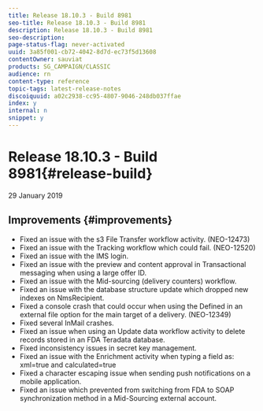 ```yaml
---
title: Release 18.10.3 - Build 8981
seo-title: Release 18.10.3 - Build 8981
description: Release 18.10.3 - Build 8981
seo-description: 
page-status-flag: never-activated
uuid: 3a85f001-cb72-4042-8d7d-ec73f5d13608
contentOwner: sauviat
products: SG_CAMPAIGN/CLASSIC
audience: rn
content-type: reference
topic-tags: latest-release-notes
discoiquuid: a02c2938-cc95-4807-9046-248db037ffae
index: y
internal: n
snippet: y
---
```


# Release 18.10.3 - Build 8981{#release-build}

29 January 2019

## Improvements {#improvements}

* Fixed an issue with the s3 File Transfer workflow activity. (NEO-12473) 
* Fixed an issue with the Tracking workflow which could fail. (NEO-12520) 
* Fixed an issue with the IMS login. 
* Fixed an issue with the preview and content approval in Transactional messaging when using a large offer ID. 
* Fixed an issue with the Mid-sourcing (delivery counters) workflow. 
* Fixed an issue with the database structure update which dropped new indexes on NmsRecipient. 
* Fixed a console crash that could occur when using the Defined in an external file option for the main target of a delivery. (NEO-12349) 
* Fixed several InMail crashes. 
* Fixed an issue when using an Update data workflow activity to delete records stored in an FDA Teradata database. 
* Fixed inconsistency issues in secret key management. 
* Fixed an issue with the Enrichment activity when typing a field as: xml=true and calculated=true
* Fixed a character escaping issue when sending push notifications on a mobile application. 
* Fixed an issue which prevented from switching from FDA to SOAP synchronization method in a Mid-Sourcing external account.

